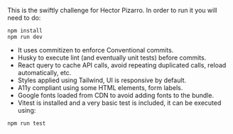 This is the swiftly challenge for Hector Pizarro. In order to run it you will need to do:

```
npm install
npm run dev
```

- It uses commitizen to enforce Conventional commits.
- Husky to execute lint (and eventually unit tests) before commits.
- React query to cache API calls, avoid repeating duplicated calls, reload automatically, etc.
- Styles applied using Tailwind, UI is responsive by default.
- A11y compliant using some HTML elements, form labels.
- Google fonts loaded from CDN to avoid adding fonts to the bundle.
- Vitest is installed and a very basic test is included, it can be executed using:

```
npm run test
```
